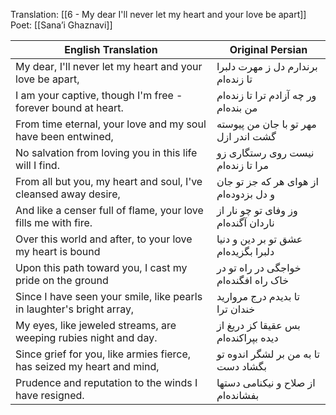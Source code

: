 
Translation:  [[6 - My dear I'll never let my heart and your love be apart]]
Poet: [[Sana’i Ghaznavi]]


| English Translation | Original Persian |
|---------------------|------------------|
| My dear, I'll never let my heart and your love be apart,| برندارم دل ز مهرت دلبرا تا زنده‌ام |
| I am your captive, though I'm free - forever bound at heart.  | ور چه آزادم ترا تا زنده‌ام من بنده‌ام |
| From time eternal, your love and my soul have been entwined,| مهر تو با جان من پیوسته گشت اندر ازل |
| No salvation from loving you in this life will I find. | نیست روی رستگاری زو مرا تا زنده‌ام |
| From all but you, my heart and soul, I've cleansed away desire, | از هوای هر که جز تو جان و دل بزدوده‌ام |
| And like a censer full of flame, your love fills me with fire. | وز وفای تو چو نار از ناردان آگنده‌ام |
| Over this world and after, to your love my heart is bound | عشق تو بر دین و دنیا دلبرا بگزیده‌ام |
 |Upon this path toward you, I cast my pride on the ground | خواجگی در راه تو در خاک راه افگنده‌ام |
| Since I have seen your smile, like pearls in laughter's bright array, | تا بدیدم درج مروارید خندان ترا |
| My eyes, like jeweled streams, are weeping rubies night and day. | بس عقیقا کز دریغ از دیده بپراکنده‌ام |
| Since grief for you, like armies fierce, has seized my heart and mind, | تا به من بر لشگر اندوه تو بگشاد دست |
| Prudence and reputation to the winds I have resigned. | از صلاح و نیکنامی دستها بفشانده‌ام |

